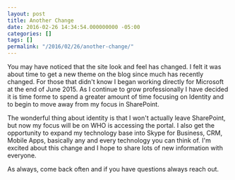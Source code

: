 ```yaml
---
layout: post
title: Another Change
date: 2016-02-26 14:34:54.000000000 -05:00
categories: []
tags: []
permalink: "/2016/02/26/another-change/"
---
```

You may have noticed that the site look and feel has changed. I felt it was about time to get a new theme on the blog since much has recently changed. For those that didn't know I began working directly for Microsoft at the end of June 2015. As I continue to grow professionally I have decided it is time forme to spend a greater amount of time focusing on Identity and to begin to move away from my focus in SharePoint.

The wonderful thing about identity is that I won't actually leave SharePoint, but now my focus will be on WHO is accessing the portal. I also get the opportunity to expand my technology base into Skype for Business, CRM, Mobile Apps, basically any and every technology you can think of. I'm excited about this change and I hope to share lots of new information with everyone.

As always, come back often and if you have questions always reach out.



